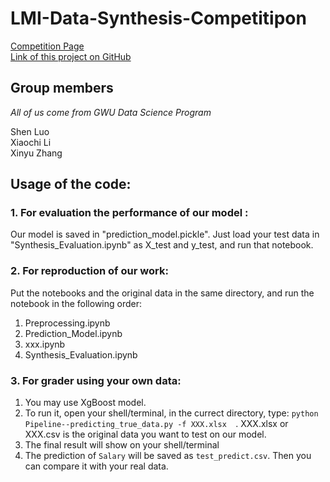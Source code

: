 # LMI-Data-Synthesis-Competitipon
[Competition Page](https://www.ncsi.com/event/dcdatacon/hackathon/)  
[Link of this project on GitHub](https://github.com/XC-Li/LMI-Data-Synthesis-Competition)  
## Group members
*All of us come from GWU Data Science Program*  

Shen Luo  
Xiaochi Li  
Xinyu Zhang  


## Usage of the code:

### 1. For evaluation the performance of our model : 
Our model is saved in "prediction_model.pickle". Just load your test data in "Synthesis_Evaluation.ipynb" as X_test and y_test, and run that notebook.
 
### 2. For reproduction of our work:  
Put the notebooks and the original data in the same directory, and run the notebook in the following order:
 
  1. Preprocessing.ipynb
  2. Prediction_Model.ipynb
  3. xxx.ipynb
  4. Synthesis_Evaluation.ipynb
 
### 3. For grader using your own data:
  1. You may use XgBoost model.
  2. To run it, open your shell/terminal, in the currect directory, type: `python Pipeline--predicting_true_data.py -f XXX.xlsx 
`. XXX.xlsx or XXX.csv is the original data you want to test on our model. 
  3. The final result will show on your shell/terminal
  4. The prediction of `Salary` will be saved as `test_predict.csv`. Then you can compare it with your real data. 
